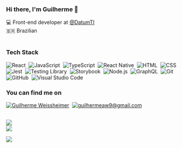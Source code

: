 ### Hi there, I'm Guilherme 👋
💻 Front-end developer at [@DatumTI](https://www.datum.inf.br/)  <br>
🇧🇷 Brazilian <br>
<br/>

### Tech Stack
![React](https://img.shields.io/badge/-React-000?style=flat&logo=react)&nbsp;
![JavaScript](https://img.shields.io/badge/-JavaScript-000?&logo=JavaScript&logoColor=ddc508)&nbsp;
![TypeScript](https://img.shields.io/badge/-TypeScript-000?style=flat&logo=TypeScript&logoColor=3178C6$color=0d1117)&nbsp;
![React Native](https://img.shields.io/badge/-React%20Native-000?style=flat&logo=react)&nbsp;
![HTML](https://img.shields.io/badge/-HTML-000?style=flat&logo=HTML5)&nbsp;
![CSS](https://img.shields.io/badge/-CSS-000?style=flat&logo=CSS3&logoColor=1572B6)&nbsp;
![Jest](https://img.shields.io/badge/-Jest-000?style=flat&logo=Jest&logoColor=C21325)&nbsp;
![Testing Library](https://img.shields.io/badge/-Testing%20Library-000?style=flat&logo=testing-library&logoColor=E33332)&nbsp;
![Storybook](https://img.shields.io/badge/-Storybook-000?style=flat&logo=Storybook&logoColor=FF4785)&nbsp;
![Node.js](https://img.shields.io/badge/-Node.js-000?style=flat&logo=node.js)&nbsp;
![GraphQL](https://img.shields.io/badge/-GraphQL-000?style=flat&logo=GraphQL&logoColor=E10098)&nbsp;
![Git](https://img.shields.io/badge/-Git-000?style=flat&logo=git)&nbsp;
![GitHub](https://img.shields.io/badge/-GitHub-000?style=flat&logo=github)&nbsp;
![Visual Studio Code](https://img.shields.io/badge/-Visual%20Studio%20Code-000?style=flat&logo=visual-studio-code&logoColor=007ACC)&nbsp;

### You can find me on
[![Guilherme Weissheimer](https://img.shields.io/badge/-Guilherme%20Weissheimer-0077B5?style=flat-square&logo=Linkedin&logoColor=white&link=https://www.linkedin.com/in/guilherme-weissheimer/)](https://www.linkedin.com/in/guilherme-weissheimer/)&nbsp;
[![guilhermeaw9@gmail.com](https://img.shields.io/badge/-guilhermeaw9@gmail.com-D14836?style=flat-square&logo=Gmail&logoColor=white&link=mailto:guilhermeaw9@gmail.com)](mailto:guilhermeaw9@gmail.com)&nbsp;

<br/>
<img src="https://github-readme-stats.vercel.app/api?username=guilhermeaw&hide_title=true&hide_border=true&show_icons=true&count_private=true&line_height=21&text_color=8b949e&icon_color=8b949e&bg_color=0d1117&theme=dracula">
<br/>
<img src="https://github-readme-stats.vercel.app/api/top-langs/?username=guilhermeaw&hide=html&hide_title=true&hide_border=true&layout=compact&langs_count=7&text_color=8b949e&icon_color=8b949e&bg_color=0d1117&theme=dracula">
<br/>

![](http://estruyf-github.azurewebsites.net/api/VisitorHit?user=guilhermeaw&repo=github-visitors-badge&countColorcountColor&countColor=000)
